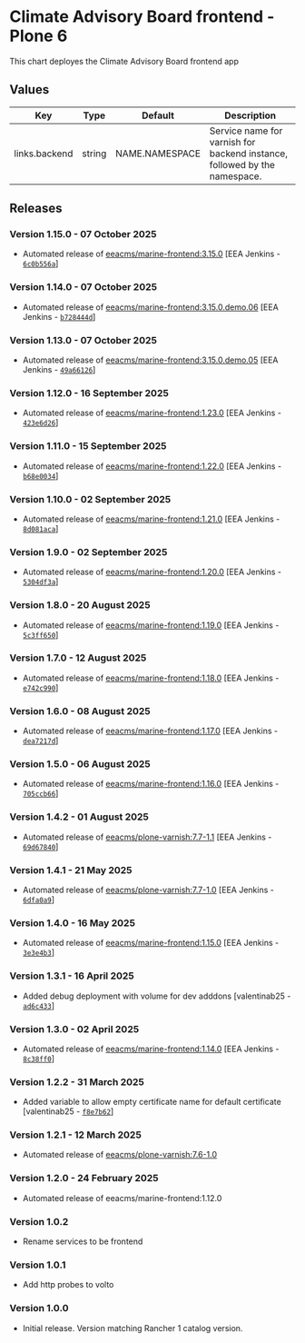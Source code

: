 # Climate Advisory Board frontend - Plone 6

This chart deployes the Climate Advisory Board frontend app

## Values

| Key           | Type   | Default        | Description                                                               |
| ------------- | ------ | -------------- | ------------------------------------------------------------------------- |
| links.backend | string | NAME.NAMESPACE | Service name for varnish for backend instance, followed by the namespace. |

## Releases

### Version 1.15.0 - 07 October 2025
- Automated release of [eeacms/marine-frontend:3.15.0](https://github.com/eea/marine-frontend/releases) [EEA Jenkins - [`6c0b556a`](https://github.com/eea/helm-charts/commit/6c0b556acf3bb1d0e689f759e592f99385ddfd09)]

### Version 1.14.0 - 07 October 2025
- Automated release of [eeacms/marine-frontend:3.15.0.demo.06](https://github.com/eea/marine-frontend/releases) [EEA Jenkins - [`b728444d`](https://github.com/eea/helm-charts/commit/b728444dee33647ed58bb8d034426c97118064fd)]

### Version 1.13.0 - 07 October 2025
- Automated release of [eeacms/marine-frontend:3.15.0.demo.05](https://github.com/eea/marine-frontend/releases) [EEA Jenkins - [`49a66126`](https://github.com/eea/helm-charts/commit/49a66126a4ca5fc47089260c048dc1ad2647c90b)]

### Version 1.12.0 - 16 September 2025

- Automated release of [eeacms/marine-frontend:1.23.0](https://github.com/eea/marine-frontend/releases) [EEA Jenkins - [`423e6d26`](https://github.com/eea/helm-charts/commit/423e6d26150c67e783605d69c8db0c301296efd8)]

### Version 1.11.0 - 15 September 2025

- Automated release of [eeacms/marine-frontend:1.22.0](https://github.com/eea/marine-frontend/releases) [EEA Jenkins - [`b68e0034`](https://github.com/eea/helm-charts/commit/b68e003482faf9db39b8b5f5ee036ce9cd6907e3)]

### Version 1.10.0 - 02 September 2025

- Automated release of [eeacms/marine-frontend:1.21.0](https://github.com/eea/marine-frontend/releases) [EEA Jenkins - [`8d081aca`](https://github.com/eea/helm-charts/commit/8d081acad8c098490572d7881f927398b99a3c8a)]

### Version 1.9.0 - 02 September 2025

- Automated release of [eeacms/marine-frontend:1.20.0](https://github.com/eea/marine-frontend/releases) [EEA Jenkins - [`5304df3a`](https://github.com/eea/helm-charts/commit/5304df3ab39529a1193e07fe0ec0afb07f5529bf)]

### Version 1.8.0 - 20 August 2025

- Automated release of [eeacms/marine-frontend:1.19.0](https://github.com/eea/marine-frontend/releases) [EEA Jenkins - [`5c3ff650`](https://github.com/eea/helm-charts/commit/5c3ff650bce5f94157a775416dcbf4c044778e0e)]

### Version 1.7.0 - 12 August 2025

- Automated release of [eeacms/marine-frontend:1.18.0](https://github.com/eea/marine-frontend/releases) [EEA Jenkins - [`e742c990`](https://github.com/eea/helm-charts/commit/e742c9904e31044c089dedcd5c6e7f15358926fb)]

### Version 1.6.0 - 08 August 2025

- Automated release of [eeacms/marine-frontend:1.17.0](https://github.com/eea/marine-frontend/releases) [EEA Jenkins - [`dea7217d`](https://github.com/eea/helm-charts/commit/dea7217dc502f26a42ee9c1bead27ba400361abd)]

### Version 1.5.0 - 06 August 2025

- Automated release of [eeacms/marine-frontend:1.16.0](https://github.com/eea/marine-frontend/releases) [EEA Jenkins - [`705ccb66`](https://github.com/eea/helm-charts/commit/705ccb662d05d2bed9c9349e3e3fa2c6f042c83d)]

### Version 1.4.2 - 01 August 2025

- Automated release of [eeacms/plone-varnish:7.7-1.1](https://github.com/eea/plone-varnish/releases) [EEA Jenkins - [`69d67840`](https://github.com/eea/helm-charts/commit/69d67840c1dee3ed4cf3ef3fb2e735b19474587b)]

### Version 1.4.1 - 21 May 2025

- Automated release of [eeacms/plone-varnish:7.7-1.0](https://github.com/eea/plone-varnish/releases) [EEA Jenkins - [`6dfa0a9`](https://github.com/eea/helm-charts/commit/6dfa0a9ee178c65428561851b78113c762859c2a)]

### Version 1.4.0 - 16 May 2025

- Automated release of [eeacms/marine-frontend:1.15.0](https://github.com/eea/marine-frontend/releases) [EEA Jenkins - [`3e3e4b3`](https://github.com/eea/helm-charts/commit/3e3e4b32fb9fa187a8e342b40a13d096f5ef20ca)]

### Version 1.3.1 - 16 April 2025

- Added debug deployment with volume for dev adddons [valentinab25 - [`ad6c433`](https://github.com/eea/helm-charts/commit/ad6c433e289e5ec796b6aed8a46ab16f366ba51b)]

### Version 1.3.0 - 02 April 2025

- Automated release of [eeacms/marine-frontend:1.14.0](https://github.com/eea/marine-frontend/releases) [EEA Jenkins - [`8c38ff0`](https://github.com/eea/helm-charts/commit/8c38ff0bb87494e5e85b0f4614a245d46830e88c)]

### Version 1.2.2 - 31 March 2025

- Added variable to allow empty certificate name for default certificate [valentinab25 - [`f8e7b62`](https://github.com/eea/helm-charts/commit/f8e7b627bd0e1ede8fa7e16a5b39a7665cbf89bb)]

### Version 1.2.1 - 12 March 2025

- Automated release of [eeacms/plone-varnish:7.6-1.0](https://github.com/eea/plone-varnish/releases)

### Version 1.2.0 - 24 February 2025

- Automated release of eeacms/marine-frontend:1.12.0

### Version 1.0.2

- Rename services to be frontend

### Version 1.0.1

- Add http probes to volto

### Version 1.0.0

- Initial release. Version matching Rancher 1 catalog version.
